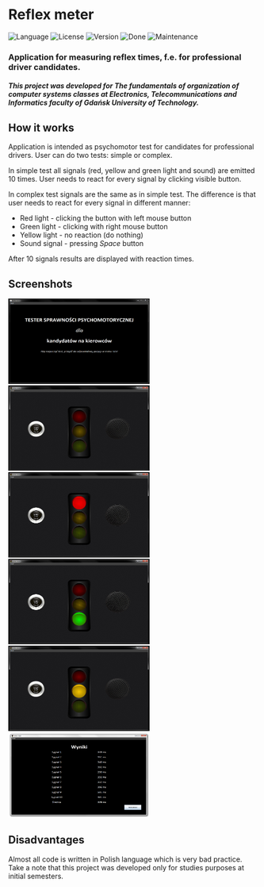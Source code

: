 # Reflex meter

![Language][language-url] ![License][license-url] ![Version][version-url] ![Done][done-url] ![Maintenance][maintenance-url]

### Application for measuring reflex times, f.e. for professional driver candidates.

##### This project was developed for *The fundamentals of organization of computer systems* classes at Electronics, Telecommunications and Informatics faculty of Gdańsk University of Technology.

## How it works

Application is intended as psychomotor test for candidates for professional drivers. User can do two tests: simple or complex.

In simple test all signals (red, yellow and green light and sound) are emitted 10 times. User needs to react for every signal by clicking visible button.

In complex test signals are the same as in simple test. The difference is that user needs to react for every signal in different manner:

- Red light - clicking the button with left mouse button
- Green light - clicking with right mouse button
- Yellow light - no reaction (do nothing)
- Sound signal - pressing *Space* button

After 10 signals results are displayed with reaction times.

## Screenshots

<img src="screenshots/image1.PNG" alt="Main view" width="285" height="172" /> <img src="screenshots/image2.PNG" alt="Test start" width="285" height="172" /> <img src="screenshots/image3.PNG" alt="Red signal" width="285" height="172" />
<img src="screenshots/image4.PNG" alt="Green signal" width="285" height="172" /> <img src="screenshots/image5.PNG" alt="Yellow signal" width="285" height="172" /> <img src="screenshots/image6.PNG" alt="Results view" width="285" height="172" />

## Disadvantages

Almost all code is written in Polish language which is very bad practice. Take a note that this project was developed only for studies purposes at initial semesters. 

[language-url]: https://img.shields.io/badge/language-Java-lightgrey.svg?style=flat "Language"
[license-url]: https://img.shields.io/badge/license-MIT-blue.svg?style=flat "License"
[version-url]: https://img.shields.io/badge/version-1.0.0-brightgreen.svg?style=flat "Version"
[done-url]: https://img.shields.io/badge/done-11.2014-yellow.svg?style=flat "Done"
[maintenance-url]: https://img.shields.io/maintenance/no/2014.svg?style=flat "Maintenance"
